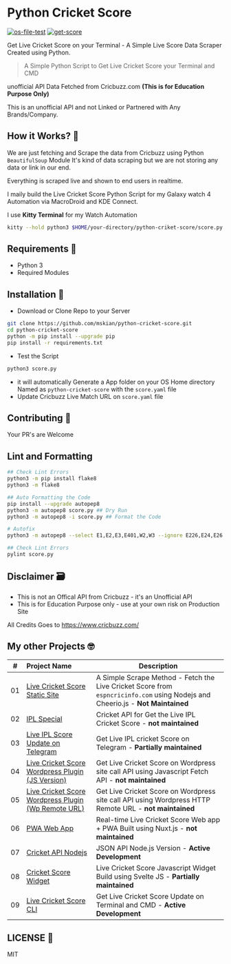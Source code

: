 # Python Cricket Score

[![os-file-test](https://github.com/mskian/python-cricket-score/actions/workflows/os.yml/badge.svg)](https://github.com/mskian/python-cricket-score/actions/workflows/os.yml) [![get-score](https://github.com/mskian/python-cricket-score/actions/workflows/test.yml/badge.svg)](https://github.com/mskian/python-cricket-score/actions/workflows/test.yml)  

Get Live Cricket Score on your Terminal - A Simple Live Score Data Scraper Created using Python.  

> A Simple Python Script to Get Live Cricket Score your Terminal and CMD  

unofficial API Data Fetched from Cricbuzz.com **(This is for Education Purpose Only)**  

This is an unofficial API and not Linked or Partnered with Any Brands/Company.  

## How it Works? 🤔

We are just fetching and Scrape the data from Cricbuzz using Python `BeautifulSoup` Module It's kind of data scraping but we are not storing any data or link in our end.  

Everything is scraped live and shown to end users in realtime.  

I maily build the Live Cricket Score Python Script for my Galaxy watch 4 Automation via MacroDroid and KDE Connect.  

I use **Kitty Terminal** for my Watch Automation  

```sh
kitty --hold python3 $HOME/your-directory/python-criket-score/score.py
```

## Requirements 📑

- Python 3
- Required Modules

## Installation 🍯

- Download or Clone Repo to your Server

```sh
git clone https://github.com/mskian/python-cricket-score.git
cd python-cricket-score
python -m pip install --upgrade pip
pip install -r requirements.txt
```

- Test the Script

```sh
python3 score.py
```

- it will automatically Generate a App folder on your OS Home directory Named as `python-cricket-score` with the `score.yaml` file
- Update Cricbuzz Live Match URL on `score.yaml` file

## Contributing 🙌

Your PR's are Welcome

## Lint and Formatting

```sh
## Check Lint Errors
python3 -m pip install flake8
python3 -m flake8
```

```sh
## Auto Formatting the Code
pip install --upgrade autopep8
python3 -m autopep8 score.py ## Dry Run
python3 -m autopep8 -i score.py ## Format the Code

# Autofix
python3 -m autopep8 --select E1,E2,E3,E401,W2,W3 --ignore E226,E24,E26 --in-place --recursive --verbose .
```

```sh
## Check Lint Errors
pylint score.py
```

## Disclaimer 🗃

- This is not an Offical API from Cricbuzz - it's an Unofficial API
- This is for Education Purpose only - use at your own risk on Production Site

All Credits Goes to <https://www.cricbuzz.com/>

## My other Projects 🤓

| # | Project Name | Description |
|---|:------|-------------|
| 01 | [Live Cricket Score Static Site](https://github.com/mskian/livescore) | A Simple Scrape Method - Fetch the Live Cricket Score from `espncricinfo.com` using Nodejs and Cheerio.js - **Not Maintained** |
| 02 | [IPL Special](https://github.com/mskian/iplscore) | Cricket API for Get the Live IPL Cricket Score - **not maintained** |
| 03 | [Live IPL Score Update on Telegram](https://github.com/mskian/score-update) | Get Live IPL cricket Score on Telegram - **Partially maintained**  |
| 04 | [Live Cricket Score Wordpress Plugin (JS Version)](https://github.com/mskian/hello-cricket) | Get Live Cricket Score on Wordpress site call API using Javascript Fetch API - **not maintained** |
| 05 | [Live Cricket Score Wordpress Plugin (Wp Remote URL)](https://github.com/mskian/san-cricket) | Get Live Cricket Score on Wordpress site call API using Wordpress HTTP Remote URL - **not maintained** |  
| 06 | [PWA Web App](https://github.com/mskian/vue-cricket) | Real-time Live Cricket Score Web app + PWA Built using Nuxt.js - **not maintained** |  
| 07 | [Cricket API Nodejs](https://github.com/mskian/cricket-api-nodejs) | JSON API Node.js Version - **Active Development** |  
| 08 | [Cricket Score Widget](https://github.com/mskian/cricket-score-widget) | Live Cricket Score Javascript Widget Build using Svelte JS - **Partially maintained** |  
| 09 | [Live Cricket Score CLI](https://github.com/mskian/cricket-cli) | Get Live Cricket Score Update on Terminal and CMD - **Active Development** |  

## LICENSE 📕

MIT
